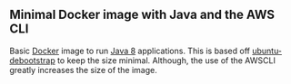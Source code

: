 Minimal Docker image with Java and the AWS CLI
----------------------------------------------

Basic [Docker](https://www.docker.com/) image to run [Java 8](https://www.java.com/) applications. This is based off [ubuntu-debootstrap](https://registry.hub.docker.com/_/ubuntu-debootstrap/) to keep the size minimal. Although, the use of the AWSCLI greatly increases the size of the image.
